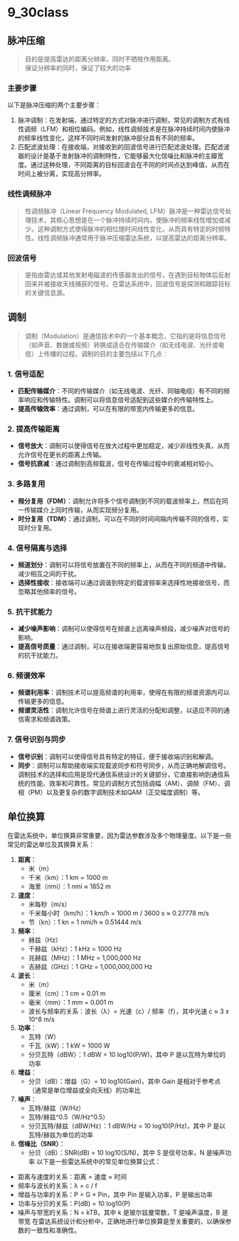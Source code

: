 # 9_30class  

## 脉冲压缩  
> 目的是提高雷达的距离分辨率，同时不牺牲作用距离。  
保证分辨率的同时，保证了较大的功率  

### 主要步骤  
以下是脉冲压缩的两个主要步骤：
1. 脉冲调制：在发射端，通过特定的方式对脉冲进行调制，常见的调制方式有线性调频（LFM）和相位编码。例如，线性调频技术是在脉冲持续时间内使脉冲的频率线性变化，这样不同时间发射的脉冲部分具有不同的频率。
2. 匹配滤波处理：在接收端，对接收到的回波信号进行匹配滤波处理。匹配滤波器的设计是基于发射脉冲的调制特性，它能够最大化信噪比和脉冲的主瓣宽度。通过这种处理，不同距离的目标回波会在不同的时间点达到峰值，从而在时间上被分离，实现高分辨率。  

### 线性调频脉冲  
> 性调频脉冲（Linear Frequency Modulated, LFM）脉冲是一种雷达信号处理技术，其核心思想是在一个脉冲持续时间内，使脉冲的频率线性增加或减少。这种调制方式使得脉冲的相位随时间线性变化，从而具有特定的时频特性。线性调频脉冲通常用于脉冲压缩雷达系统，以提高雷达的距离分辨率。  

### 回波信号  
> 是指由雷达或其他发射电磁波的传感器发出的信号，在遇到目标物体后反射回来并被接收天线捕获的信号。在雷达系统中，回波信号是探测和跟踪目标的关键信息源。  

## 调制  
> 调制（Modulation）是通信技术中的一个基本概念，它指的是将信息信号（如声音、数据或视频）转换成适合在传输媒介（如无线电波、光纤或电缆）上传播的过程。调制的目的主要包括以下几点：
### 1. 信号适配
- **匹配传输媒介**：不同的传输媒介（如无线电波、光纤、同轴电缆）有不同的频率响应和传输特性。调制可以将信息信号适配到这些媒介的传输特性上。
- **提高传输效率**：通过调制，可以在有限的带宽内传输更多的信息。
### 2. 提高传输距离
- **信号放大**：调制可以使得信号在放大过程中更加稳定，减少非线性失真，从而允许信号在更长的距离上传输。
- **信号抗衰减**：通过调制到高频载波，信号在传输过程中的衰减相对较小。
### 3. 多路复用
- **频分复用（FDM）**：调制允许将多个信号调制到不同的载波频率上，然后在同一传输媒介上同时传输，从而实现频分复用。
- **时分复用（TDM）**：通过调制，可以在不同的时间间隔内传输不同的信号，实现时分复用。
### 4. 信号隔离与选择
- **频道划分**：调制可以将信号放置在不同的频率上，从而在不同的频道中传输，减少相互之间的干扰。
- **选择性接收**：接收端可以通过调谐到特定的载波频率来选择性地接收信号，而忽略其他频率的信号。
### 5. 抗干扰能力
- **减少噪声影响**：调制可以使得信号在频谱上远离噪声频段，减少噪声对信号的影响。
- **提高信号质量**：通过调制，可以在接收端更容易地恢复出原始信息，提高信号的抗干扰能力。
### 6. 频谱效率
- **频谱利用率**：调制技术可以提高频谱的利用率，使得在有限的频谱资源内可以传输更多的信息。
- **频谱灵活性**：调制允许信号在频谱上进行灵活的分配和调整，以适应不同的通信需求和频谱政策。
### 7. 信号识别与同步
- **信号识别**：调制可以使得信号具有特定的特征，便于接收端识别和解调。
- **同步**：调制可以帮助接收端实现载波同步和符号同步，从而正确地解调信号。
调制技术的选择和应用是现代通信系统设计的关键部分，它直接影响到通信系统的性能、效率和可靠性。常见的调制方式包括调幅（AM）、调频（FM）、调相（PM）以及更复杂的数字调制技术如QAM（正交幅度调制）等。  


## 单位换算  
在雷达系统中，单位换算非常重要，因为雷达参数涉及多个物理量度。以下是一些常见的雷达单位及其换算关系：
1. **距离**：
   - 米（m）
   - 千米（km）：1 km = 1000 m
   - 海里（nmi）：1 nmi ≈ 1852 m
2. **速度**：
   - 米每秒（m/s）
   - 千米每小时（km/h）：1 km/h = 1000 m / 3600 s ≈ 0.27778 m/s
   - 节（kn）：1 kn = 1 nmi/h ≈ 0.51444 m/s
3. **频率**：
   - 赫兹（Hz）
   - 千赫兹（kHz）：1 kHz = 1000 Hz
   - 兆赫兹（MHz）：1 MHz = 1,000,000 Hz
   - 吉赫兹（GHz）：1 GHz = 1,000,000,000 Hz
4. **波长**：
   - 米（m）
   - 厘米（cm）：1 cm = 0.01 m
   - 毫米（mm）：1 mm = 0.001 m
   - 波长与频率的关系：波长（λ）= 光速（c）/ 频率（f），其中光速 c ≈ 3 x 10^8 m/s
5. **功率**：
   - 瓦特（W）
   - 千瓦（kW）：1 kW = 1000 W
   - 分贝瓦特（dBW）：1 dBW = 10 log10(P/W)，其中 P 是以瓦特为单位的功率
6. **增益**：
   - 分贝（dB）：增益（G）= 10 log10(Gain)，其中 Gain 是相对于参考点（通常是单位增益或全向天线）的功率比
7. **噪声**：
   - 瓦特/赫兹（W/Hz）
   - 瓦特/赫兹^0.5（W/Hz^0.5）
   - 分贝瓦特/赫兹（dBW/Hz）：1 dBW/Hz = 10 log10(P/Hz)，其中 P 是以瓦特/赫兹为单位的功率
8. **信噪比（SNR）**：
   - 分贝（dB）：SNR(dB) = 10 log10(S/N)，其中 S 是信号功率，N 是噪声功率
以下是一些雷达系统中的常见单位换算公式：
- 距离与速度的关系：距离 = 速度 × 时间
- 频率与波长的关系：λ = c / f
- 增益与功率的关系：P = G × Pin，其中 Pin 是输入功率，P 是输出功率
- 功率与分贝的关系：P(dB) = 10 log10(P)
- 噪声与带宽的关系：N = kTB，其中 k 是玻尔兹曼常数，T 是噪声温度，B 是带宽
在雷达系统设计和分析中，正确地进行单位换算是至关重要的，以确保参数的一致性和准确性。  



